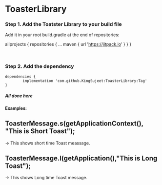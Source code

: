 # ToasterLibrary

<h3>Step 1. Add the Toatster Library to your build file </h3>

Add it in your root build.gradle at the end of repositories:

allprojects {
		repositories {
			...
			maven { url 'https://jitpack.io' }
		}
	}
	
<br>
<h3>Step 2. Add the dependency</h3>

	dependencies {
	        implementation 'com.github.KingSujeet:ToasterLibrary:Tag'
	}

<h5> All done here </h5>

<h4> Examples: </h4>

<h2>ToasterMessage.s(getApplicationContext(), "This is Short Toast"); </h2> -> This shows short time Toast meassage.

<br>

<h2>ToasterMessage.l(getApplication(),"This is Long Toast"); </h2> -> This shows Long time Toast message.

